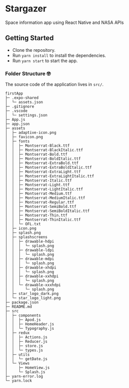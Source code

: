 # Stargazer

Space information app using React Native and NASA APIs

## Getting Started

- Clone the repository.
- Run `yarn install` to install the dependencies.
- Run `yarn start` to start the app.

### Folder Structure 🤓

The source code of the application lives in `src/`.

```
firstApp
├─ .expo-shared
│  └─ assets.json
├─ .gitignore
├─ .vscode
│  └─ settings.json
├─ App.js
├─ app.json
├─ assets
│  ├─ adaptive-icon.png
│  ├─ favicon.png
│  ├─ fonts
│  │  ├─ Montserrat-Black.ttf
│  │  ├─ Montserrat-BlackItalic.ttf
│  │  ├─ Montserrat-Bold.ttf
│  │  ├─ Montserrat-BoldItalic.ttf
│  │  ├─ Montserrat-ExtraBold.ttf
│  │  ├─ Montserrat-ExtraBoldItalic.ttf
│  │  ├─ Montserrat-ExtraLight.ttf
│  │  ├─ Montserrat-ExtraLightItalic.ttf
│  │  ├─ Montserrat-Italic.ttf
│  │  ├─ Montserrat-Light.ttf
│  │  ├─ Montserrat-LightItalic.ttf
│  │  ├─ Montserrat-Medium.ttf
│  │  ├─ Montserrat-MediumItalic.ttf
│  │  ├─ Montserrat-Regular.ttf
│  │  ├─ Montserrat-SemiBold.ttf
│  │  ├─ Montserrat-SemiBoldItalic.ttf
│  │  ├─ Montserrat-Thin.ttf
│  │  ├─ Montserrat-ThinItalic.ttf
│  │  └─ OFL.txt
│  ├─ icon.png
│  ├─ splash.png
│  ├─ splashscreens
│  │  ├─ drawable-hdpi
│  │  │  └─ splash.png
│  │  ├─ drawable-ldpi
│  │  │  └─ splash.png
│  │  ├─ drawable-mdpi
│  │  │  └─ splash.png
│  │  ├─ drawable-xhdpi
│  │  │  └─ splash.png
│  │  ├─ drawable-xxhdpi
│  │  │  └─ splash.png
│  │  └─ drawable-xxxhdpi
│  │     └─ splash.png
│  ├─ star_logo_dark.png
│  └─ star_logo_light.png
├─ package.json
├─ README.md
├─ src
│  ├─ components
│  │  ├─ Apod.js
│  │  ├─ HomeHeader.js
│  │  └─ Typography.js
│  ├─ redux
│  │  ├─ Actions.js
│  │  ├─ Reducer.js
│  │  ├─ store.js
│  │  └─ types.js
│  ├─ utils
│  │  └─ getDate.js
│  └─ Views
│     ├─ HomeView.js
│     └─ Splash.js
├─ yarn-error.log
└─ yarn.lock

```
